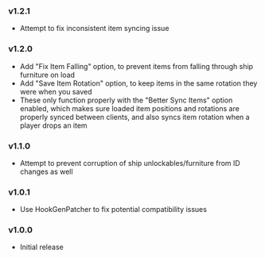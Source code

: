 ### v1.2.1
- Attempt to fix inconsistent item syncing issue

### v1.2.0
- Add "Fix Item Falling" option, to prevent items from falling through ship furniture on load
- Add "Save Item Rotation" option, to keep items in the same rotation they were when you saved
- These only function properly with the "Better Sync Items" option enabled, which makes sure loaded item positions and rotations are properly synced between clients, and also syncs item rotation when a player drops an item

### v1.1.0
- Attempt to prevent corruption of ship unlockables/furniture from ID changes as well

### v1.0.1
- Use HookGenPatcher to fix potential compatibility issues

### v1.0.0
- Initial release

